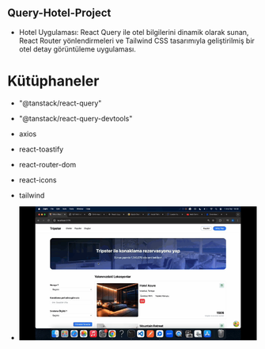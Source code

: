 ## Query-Hotel-Project
- Hotel Uygulaması: React Query ile otel bilgilerini dinamik olarak sunan, React Router yönlendirmeleri ve Tailwind CSS tasarımıyla geliştirilmiş bir otel detay görüntüleme uygulaması.

# Kütüphaneler

- "@tanstack/react-query"
- "@tanstack/react-query-devtools"
- axios
- react-toastify
- react-router-dom
- react-icons
- tailwind


- <img src="/frontend/public/screen.gif" />